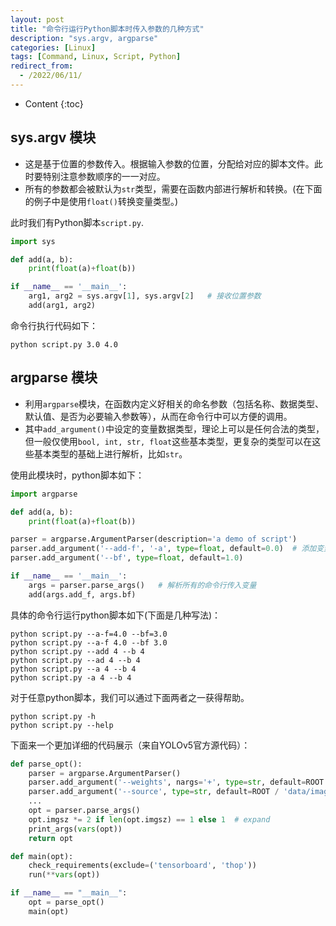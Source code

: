 ```yaml
---
layout: post
title: "命令行运行Python脚本时传入参数的几种方式"
description: "sys.argv, argparse"
categories: [Linux]
tags: [Command, Linux, Script, Python]
redirect_from:
  - /2022/06/11/
---
```


- Content
{:toc}

## sys.argv 模块

- 这是基于位置的参数传入。根据输入参数的位置，分配给对应的脚本文件。此时要特别注意参数顺序的一一对应。
- 所有的参数都会被默认为`str`类型，需要在函数内部进行解析和转换。(在下面的例子中是使用`float()`转换变量类型。)

此时我们有Python脚本`script.py`.

```python
import sys

def add(a, b):
    print(float(a)+float(b))

if __name__ == '__main__':
    arg1, arg2 = sys.argv[1], sys.argv[2]   # 接收位置参数
    add(arg1, arg2)
```

命令行执行代码如下：

```command
python script.py 3.0 4.0
```

## argparse 模块

- 利用`argparse`模块，在函数内定义好相关的命名参数（包括名称、数据类型、默认值、是否为必要输入参数等），从而在命令行中可以方便的调用。
- 其中`add_argument()`中设定的变量数据类型，理论上可以是任何合法的类型，但一般仅使用`bool, int, str, float`这些基本类型，更复杂的类型可以在这些基本类型的基础上进行解析，比如`str`。

使用此模块时，python脚本如下：

```python
import argparse

def add(a, b):
    print(float(a)+float(b))

parser = argparse.ArgumentParser(description='a demo of script')
parser.add_argument('--add-f', '-a', type=float, default=0.0)  # 添加变量
parser.add_argument('--bf', type=float, default=1.0)

if __name__ == '__main__':
    args = parser.parse_args()   # 解析所有的命令行传入变量
    add(args.add_f, args.bf)
```

具体的命令行运行python脚本如下(下面是几种写法)：

```command
python script.py --a-f=4.0 --bf=3.0
python script.py --a-f 4.0 --bf 3.0
python script.py --add 4 --b 4
python script.py --ad 4 --b 4
python script.py --a 4 --b 4
python script.py -a 4 --b 4
```

对于任意python脚本，我们可以通过下面两者之一获得帮助。

```command
python script.py -h
python script.py --help
```

下面来一个更加详细的代码展示（来自YOLOv5官方源代码）：

```python
def parse_opt():
    parser = argparse.ArgumentParser()
    parser.add_argument('--weights', nargs='+', type=str, default=ROOT / 'yolov5s.pt', help='model path(s)')
    parser.add_argument('--source', type=str, default=ROOT / 'data/images', help='file/dir/URL/glob, 0 for webcam')
    ...
    opt = parser.parse_args()
    opt.imgsz *= 2 if len(opt.imgsz) == 1 else 1  # expand
    print_args(vars(opt))
    return opt

def main(opt):
    check_requirements(exclude=('tensorboard', 'thop'))
    run(**vars(opt))

if __name__ == "__main__":
    opt = parse_opt()
    main(opt)
```
